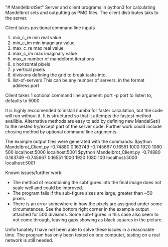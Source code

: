 "# MandelbrotSet" 
Server and client programs in python3 for calculating Mandelbrot sets and outputting as PMG files.
The client distributes taks to the server.

Client takes positional command line inputs
1. min_c_re           min real value
2. min_c_im           min imagniary value
3. max_c_re           max real value
4. max_c_im           max imaginary value
5. max_n              number of mandelbrot iterations
5. x                  horizontal pixels
6. y                  vertical pixels
7. divisions          defining the grid to break tasks into.
8. list-of-servers    This can be any number of servers, in the format address:port

Client takes 1 optional command line argument:
port -p port to listen to, defaults to 5000

It is highly reccomended to install numba for faster calculation, but the code will run without it. It is structured so that it attempts the fastest method availible. Alternative methods are easy to add by defining new MandelSet() to the nested try/except part of the server code. Further work could include chosing method by optional command line arguments.

The example output files were generated with the commands:
$python Mandelbrot_Client.py -0.74880 0.163749 -0.745667 0.16551 1000 1920 1080 500 localhost:5000 localhost:5001
$python Mandelbrot_Client.py -0.74880 0.163749 -0.745667 0.16551 1000 1920 1080 100 localhost:5000 localhost:5001

Known issues/further work: 
- The method of recombining the subfigures into the final image does not scale well and could be improved.
- The program fails if the sub-figure sizes are large, greater than ~50 pixels
- There is an error somewhere in how the pixels are assigned under some circumstances. See the bottom right corner in the example output attached for 500 divisions. Some sub-figures in this case also seem to not come through, leaving gaps showing as black squares in the picture. 

Unfortunately I have not been able to solve these issues in a reasonable time.
The program has only been tested on one computer, testing on a real network is still needed.
